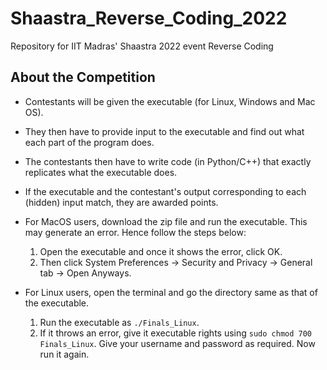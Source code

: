 # Shaastra_Reverse_Coding_2022
Repository for IIT Madras' Shaastra 2022 event Reverse Coding

## About the Competition

* Contestants will be given the executable (for Linux, Windows and Mac OS).
* They then have to provide input to the executable and find out what each part of the program does.
* The contestants then have to write code (in Python/C++) that exactly replicates what the executable does.
* If the executable and the contestant's output corresponding to each (hidden) input match, they are awarded points.
* For MacOS users, download the zip file and run the executable. This may generate an error. Hence follow the steps below:

    1. Open the executable and once it shows the error, click OK.
    1. Then click System Preferences -> Security and Privacy -> General tab -> Open Anyways.
* For Linux users, open the terminal and go the directory same as that of the executable.

    1. Run the executable as `./Finals_Linux`.
    1. If it throws an error, give it executable rights using `sudo chmod 700 Finals_Linux`. Give your username and password as required. Now run it again.